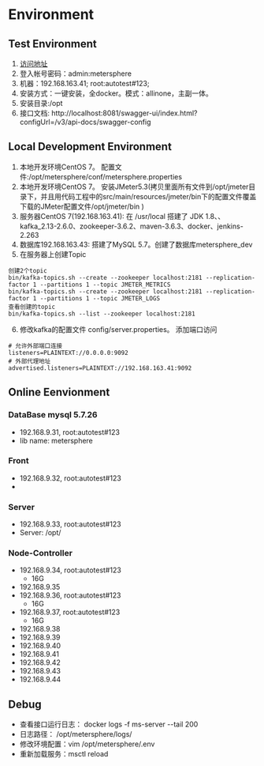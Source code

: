 # Environment
## Test Environment

1. [访问地址](http://192.168.163.41:8081/login)
2. 登入帐号密码：admin:metersphere
3. 机器：192.168.163.41; root:autotest#123; 
4. 安装方式：一键安装，全docker。模式：allinone，主副一体。
5. 安装目录:/opt
6. 接口文档: http://localhost:8081/swagger-ui/index.html?configUrl=/v3/api-docs/swagger-config

## Local Development Environment

1.  本地开发环境CentOS 7。 配置文件:/opt/metersphere/conf/metersphere.properties
2.  本地开发环境CentOS 7。 安装JMeter5.3(拷贝里面所有文件到/opt/jmeter目录下，并且用代码工程中的src/main/resources/jmeter/bin下的配置文件覆盖下载的JMeter配置文件/opt/jmeter/bin
    )
3.  服务器CentOS  7(192.168.163.41): 在 /usr/local 搭建了 JDK 1.8、、kafka_2.13-2.6.0、zookeeper-3.6.2、maven-3.6.3、docker、jenkins-2.263
4.  数据库192.168.163.43: 搭建了MySQL 5.7。创建了数据库metersphere_dev
5.  在服务器上创建Topic
```shell
创建2个topic
bin/kafka-topics.sh --create --zookeeper localhost:2181 --replication-factor 1 --partitions 1 --topic JMETER_METRICS
bin/kafka-topics.sh --create --zookeeper localhost:2181 --replication-factor 1 --partitions 1 --topic JMETER_LOGS
查看创建的topic
bin/kafka-topics.sh --list --zookeeper localhost:2181
```
6. 修改kafka的配置文件 config/server.properties。 添加端口访问
```properties
# 允许外部端口连接                                            
listeners=PLAINTEXT://0.0.0.0:9092
# 外部代理地址                                                
advertised.listeners=PLAINTEXT://192.168.163.41:9092
```
## Online Eenvionment
### DataBase mysql 5.7.26
- 192.168.9.31, root:autotest#123
- lib name: metersphere
### Front
- 192.168.9.32, root:autotest#123
- 
### Server
- 192.168.9.33, root:autotest#123
- Server: /opt/
### Node-Controller
- 192.168.9.34, root:autotest#123
    - 16G
- 192.168.9.35
- 192.168.9.36, root:autotest#123
    - 16G
- 192.168.9.37, root:autotest#123
    - 16G
- 192.168.9.38
- 192.168.9.39
- 192.168.9.40
- 192.168.9.41
- 192.168.9.42
- 192.168.9.43
- 192.168.9.44
## Debug 

- 查看接口运行日志： docker logs -f ms-server --tail 200
- 日志路径： /opt/metersphere/logs/
- 修改环境配置：vim /opt/metersphere/.env
- 重新加载服务：msctl reload
